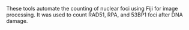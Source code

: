 These tools automate the counting of nuclear foci using Fiji for image processing. It was used to count RAD51, RPA, and 53BP1 foci after DNA damage.
